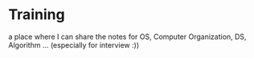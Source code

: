 # Training
a place where I can share the notes for OS, Computer Organization, DS, Algorithm ... (especially for interview :))

